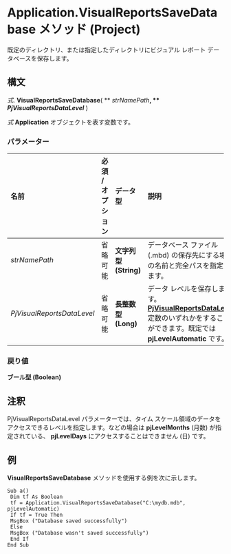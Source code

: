 
# Application.VisualReportsSaveDatabase メソッド (Project)

既定のディレクトリ、または指定したディレクトリにビジュアル レポート データベースを保存します。


## 構文

 _式_. **VisualReportsSaveDatabase**( ** _strNamePath_**, ** _PjVisualReportsDataLevel_** )

 _式_ **Application** オブジェクトを表す変数です。


### パラメーター



|**名前**|**必須 / オプション**|**データ型**|**説明**|
|:-----|:-----|:-----|:-----|
| _strNamePath_|省略可能|**文字列型 (String)**|データベース ファイル (.mbd) の保存先にする場所の名前と完全パスを指定します。|
| _PjVisualReportsDataLevel_|省略可能|**長整数型 (Long)**|データ レベルを保存します。 **[PjVisualReportsDataLevel](56792ea8-6459-38ef-e994-95024e6d8fe9.md)** 定数のいずれかをすることができます。既定では **pjLevelAutomatic** です。|

### 戻り値

 **ブール型 (Boolean)**


## 注釈

PjVisualReportsDataLevel パラメーターでは、タイム スケール領域のデータをアクセスできるレベルを指定します。などの場合は **pjLevelMonths** (月数) が指定されている、 **pjLevelDays** にアクセスすることはできません (日) です。


## 例

 **VisualReportsSaveDatabase** メソッドを使用する例を次に示します。


```
Sub a() 
 Dim tf As Boolean 
 tf = Application.VisualReportsSaveDatabase("C:\mydb.mdb", pjLevelAutomatic) 
 If tf = True Then 
 MsgBox ("Database saved successfully") 
 Else 
 MsgBox ("Database wasn't saved successfully") 
 End If 
End Sub 

```

